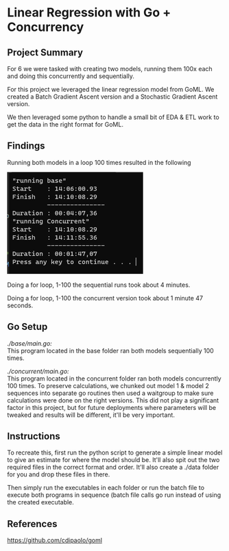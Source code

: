 # Linear Regression with Go + Concurrency

## Project Summary

For 6 we were tasked with creating two models, running them 100x each and doing this concurrently and sequentially.     

For this project we leveraged the linear regression model from GoML. We created a Batch Gradient Ascent version and a Stochastic Gradient Ascent version.

We then leveraged some python to handle a small bit of EDA & ETL work to get the data in the right format for GoML. 

## Findings


Running both models in a loop 100 times resulted in the following


![Alt text](results.png)

Doing a for loop, 1-100 the sequential runs took about 4 minutes.

Doing a for loop, 1-100 the concurrent version took about 1 minute 47 seconds.



## Go Setup


*./base/main.go:* \
This program located in the base folder ran both models sequentially 100 times.


*./concurrent/main.go:* \
This program located in the concurrent folder ran both models concurrently 100 times. To preserve calculations, we chunked out model 1 & model 2 sequences into separate go routines then used a waitgroup to make sure calculations were done on the right versions. This did not play a significant factor in this project, but for future deployments where parameters will be tweaked and results will be different, it'll be very important.


## Instructions

To recreate this, first run the python script to generate a simple linear model to give an estimate for where the model should be. It'll also spit out the two required files in the correct format and order. It'll also create a ./data folder for you and drop these files in there.

Then simply run the executables in each folder or run the batch file to execute both programs in sequence (batch file calls go run instead of using the created executable.

## References

https://github.com/cdipaolo/goml
